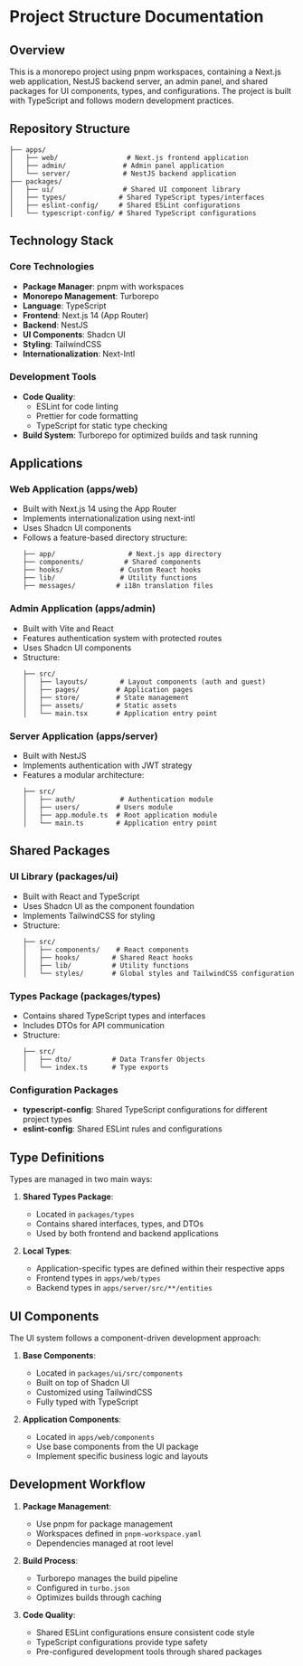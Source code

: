 # Project Structure Documentation

## Overview

This is a monorepo project using pnpm workspaces, containing a Next.js web application, NestJS backend server, an admin panel, and shared packages for UI components, types, and configurations. The project is built with TypeScript and follows modern development practices.

## Repository Structure

```
├── apps/
│   ├── web/                 # Next.js frontend application
│   ├── admin/              # Admin panel application
│   └── server/             # NestJS backend application
├── packages/
│   ├── ui/                 # Shared UI component library
│   ├── types/             # Shared TypeScript types/interfaces
│   ├── eslint-config/     # Shared ESLint configurations
│   └── typescript-config/ # Shared TypeScript configurations
```

## Technology Stack

### Core Technologies
- **Package Manager**: pnpm with workspaces
- **Monorepo Management**: Turborepo
- **Language**: TypeScript
- **Frontend**: Next.js 14 (App Router)
- **Backend**: NestJS
- **UI Components**: Shadcn UI
- **Styling**: TailwindCSS
- **Internationalization**: Next-Intl

### Development Tools
- **Code Quality**:
  - ESLint for code linting
  - Prettier for code formatting
  - TypeScript for static type checking
- **Build System**: Turborepo for optimized builds and task running

## Applications

### Web Application (apps/web)
- Built with Next.js 14 using the App Router
- Implements internationalization using next-intl
- Uses Shadcn UI components
- Follows a feature-based directory structure:
  ```
  ├── app/                  # Next.js app directory
  ├── components/          # Shared components
  ├── hooks/              # Custom React hooks
  ├── lib/                # Utility functions
  ├── messages/          # i18n translation files
  ```

### Admin Application (apps/admin)
- Built with Vite and React
- Features authentication system with protected routes
- Uses Shadcn UI components
- Structure:
  ```
  ├── src/
  │   ├── layouts/        # Layout components (auth and guest)
  │   ├── pages/         # Application pages
  │   ├── store/         # State management
  │   ├── assets/        # Static assets
  │   └── main.tsx       # Application entry point
  ```

### Server Application (apps/server)
- Built with NestJS
- Implements authentication with JWT strategy
- Features a modular architecture:
  ```
  ├── src/
  │   ├── auth/           # Authentication module
  │   ├── users/         # Users module
  │   ├── app.module.ts  # Root application module
  │   └── main.ts        # Application entry point
  ```

## Shared Packages

### UI Library (packages/ui)
- Built with React and TypeScript
- Uses Shadcn UI as the component foundation
- Implements TailwindCSS for styling
- Structure:
  ```
  ├── src/
  │   ├── components/    # React components
  │   ├── hooks/        # Shared React hooks
  │   ├── lib/          # Utility functions
  │   └── styles/       # Global styles and TailwindCSS configuration
  ```

### Types Package (packages/types)
- Contains shared TypeScript types and interfaces
- Includes DTOs for API communication
- Structure:
  ```
  ├── src/
  │   ├── dto/          # Data Transfer Objects
  │   └── index.ts      # Type exports
  ```

### Configuration Packages
- **typescript-config**: Shared TypeScript configurations for different project types
- **eslint-config**: Shared ESLint rules and configurations

## Type Definitions

Types are managed in two main ways:

1. **Shared Types Package**:
   - Located in `packages/types`
   - Contains shared interfaces, types, and DTOs
   - Used by both frontend and backend applications

2. **Local Types**:
   - Application-specific types are defined within their respective apps
   - Frontend types in `apps/web/types`
   - Backend types in `apps/server/src/**/entities`

## UI Components

The UI system follows a component-driven development approach:

1. **Base Components**:
   - Located in `packages/ui/src/components`
   - Built on top of Shadcn UI
   - Customized using TailwindCSS
   - Fully typed with TypeScript

2. **Application Components**:
   - Located in `apps/web/components`
   - Use base components from the UI package
   - Implement specific business logic and layouts

## Development Workflow

1. **Package Management**:
   - Use pnpm for package management
   - Workspaces defined in `pnpm-workspace.yaml`
   - Dependencies managed at root level

2. **Build Process**:
   - Turborepo manages the build pipeline
   - Configured in `turbo.json`
   - Optimizes builds through caching

3. **Code Quality**:
   - Shared ESLint configurations ensure consistent code style
   - TypeScript configurations provide type safety
   - Pre-configured development tools through shared packages